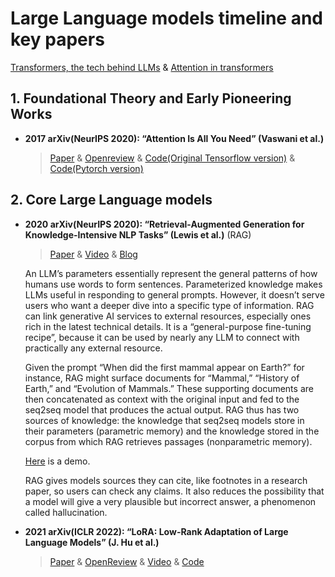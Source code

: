 # Large Language models timeline and key papers
[Transformers, the tech behind LLMs](https://www.youtube.com/watch?v=wjZofJX0v4M) & [Attention in transformers](https://www.youtube.com/watch?v=eMlx5fFNoYc)
## 1. Foundational Theory and Early Pioneering Works
- **2017 arXiv(NeurIPS 2020): “Attention Is All You Need” (Vaswani et al.)**

  > [Paper](https://arxiv.org/abs/1706.03762) & [Openreview](https://proceedings.neurips.cc/paper_files/paper/2017/file/3f5ee243547dee91fbd053c1c4a845aa-Reviews.html) & [Code(Original Tensorflow version)](https://github.com/tensorflow/tensor2tensor/blob/master/tensor2tensor/models/transformer.py) & [Code(Pytorch version)](https://github.com/jadore801120/attention-is-all-you-need-pytorch)

## 2. Core Large Language models
- **2020 arXiv(NeurIPS 2020): “Retrieval-Augmented Generation for Knowledge-Intensive NLP Tasks” (Lewis et al.)** (RAG)

  > [Paper](https://arxiv.org/abs/2005.11401) & [Video](https://www.youtube.com/watch?v=JGpmQvlYRdU) & [Blog](https://ai.meta.com/blog/retrieval-augmented-generation-streamlining-the-creation-of-intelligent-natural-language-processing-models/)
  
  An LLM’s parameters essentially represent the general patterns of how humans use words to form sentences. Parameterized knowledge makes LLMs useful in responding to general prompts. However, it doesn’t serve users who want a deeper dive into a specific type of information. RAG can link generative AI services to external resources, especially ones rich in the latest technical details. It is a “general-purpose fine-tuning recipe”, because it can be used by nearly any LLM to connect with practically any external resource.

  Given the prompt “When did the first mammal appear on Earth?” for instance, RAG might surface documents for “Mammal,” “History of Earth,” and “Evolution of Mammals.” These supporting documents are then concatenated as context with the original input and fed to the seq2seq model that produces the actual output. RAG thus has two sources of knowledge: the knowledge that seq2seq models store in their parameters (parametric memory) and the knowledge stored in the corpus from which RAG retrieves passages (nonparametric memory).

  [Here](https://video-lhr6-2.xx.fbcdn.net/o1/v/t2/f2/m69/AQNwycrlbizagrgj0JHtQnpQh_TG8YyE91LMk9pTlC8_Dt2U-S_tEi_joU9-uE6mw8JtChnUTPhpjcWIOtJUEf7r.mp4?strext=1&_nc_cat=104&_nc_sid=8bf8fe&_nc_ht=video-lhr6-2.xx.fbcdn.net&_nc_ohc=VSsV-5RWr28Q7kNvwEj-Cwt&efg=eyJ2ZW5jb2RlX3RhZyI6Inhwdl9wcm9ncmVzc2l2ZS5GQUNFQk9PSy4uQzMuNjQwLnN2ZV9zZCIsInhwdl9hc3NldF9pZCI6MzE2NTUxNjI3OTIwMjAwLCJhc3NldF9hZ2VfZGF5cyI6MTc4MCwidmlfdXNlY2FzZV9pZCI6MTAxMjgsImR1cmF0aW9uX3MiOjM0LCJ1cmxnZW5fc291cmNlIjoid3d3In0%3D&ccb=17-1&_nc_gid=iT6hU-9MhFEYf5KXPjxQhQ&_nc_zt=28&oh=00_AfUM-TyCD0GjjBOGYCjFY_5JD2QsO9ikZAlsnkNdSJ9dNw&oe=689DF056&bitrate=29198&tag=sve_sd) is a demo.

  RAG gives models sources they can cite, like footnotes in a research paper, so users can check any claims. It also reduces the possibility that a model will give a very plausible but incorrect answer, a phenomenon called hallucination.

- **2021 arXiv(ICLR 2022): “LoRA: Low-Rank Adaptation of Large Language Models” (J. Hu et al.)**

  > [Paper](https://arxiv.org/abs/2106.09685) & [OpenReview](https://openreview.net/forum?id=nZeVKeeFYf9) & [Video](https://www.youtube.com/watch?v=DhRoTONcyZE) & [Code](https://github.com/microsoft/LoRA)
